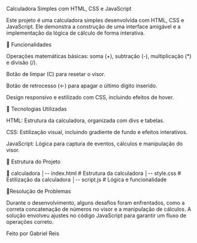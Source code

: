 Calculadora Simples com HTML, CSS e JavaScript

Este projeto é uma calculadora simples desenvolvida com HTML, CSS e JavaScript. Ele demonstra a construção de uma interface amigável e a implementação da lógica de cálculo de forma interativa.

🚀 Funcionalidades

Operações matemáticas básicas: soma (+), subtração (-), multiplicação (*) e divisão (/).

Botão de limpar (C) para resetar o visor.

Botão de retrocesso (←) para apagar o último dígito inserido.

Design responsivo e estilizado com CSS, incluindo efeitos de hover.

📌 Tecnologias Utilizadas

HTML: Estrutura da calculadora, organizada com divs e tabelas.

CSS: Estilização visual, incluindo gradiente de fundo e efeitos interativos.

JavaScript: Lógica para captura de eventos, cálculos e manipulação do visor.

📂 Estrutura do Projeto

📁 calculadora
│-- index.html  # Estrutura da calculadora
│-- style.css   # Estilização da calculadora
│-- script.js   # Lógica e funcionalidade

🔧Resolução de Problemas

Durante o desenvolvimento, alguns desafios foram enfrentados, como a correta concatenação de números no visor e a manipulação de cálculos. A solução envolveu ajustes no código JavaScript para garantir um fluxo de operações correto.

Feito por Gabriel Reis